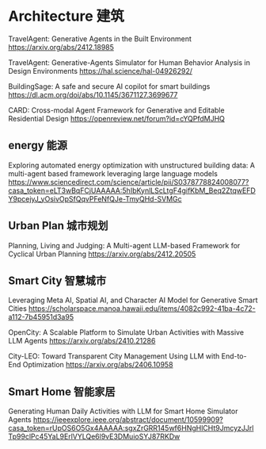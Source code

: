 # Architecture 建筑
TravelAgent: Generative Agents in the Built Environment
https://arxiv.org/abs/2412.18985

TravelAgent: Generative-Agents Simulator for Human Behavior Analysis in Design Environments
https://hal.science/hal-04926292/

BuildingSage: A safe and secure AI copilot for smart buildings
https://dl.acm.org/doi/abs/10.1145/3671127.3699677

CARD: Cross-modal Agent Framework for Generative and Editable Residential Design
https://openreview.net/forum?id=cYQPfdMJHQ

## energy 能源
Exploring automated energy optimization with unstructured building data: A multi-agent based framework leveraging large language models
https://www.sciencedirect.com/science/article/pii/S0378778824008077?casa_token=eLT3wBqFCjUAAAAA:5hIbKynlLScLtgF4gifKbM_Beq2ZtqwEFDY9pcejyJ_yOsivOpSfQqvPFeNfQJe-TmyQHd-SVMGc

## Urban Plan 城市规划
Planning, Living and Judging: A Multi-agent LLM-based Framework for Cyclical Urban Planning
https://arxiv.org/abs/2412.20505

## Smart City 智慧城市
Leveraging Meta AI, Spatial AI, and Character AI Model for Generative Smart Cities
https://scholarspace.manoa.hawaii.edu/items/4082c992-41ba-4c72-a112-7b45951d3a95

OpenCity: A Scalable Platform to Simulate Urban Activities with Massive LLM Agents
https://arxiv.org/abs/2410.21286

City-LEO: Toward Transparent City Management Using LLM with End-to-End Optimization
https://arxiv.org/abs/2406.10958

## Smart Home 智能家居
Generating Human Daily Activities with LLM for Smart Home Simulator Agents
https://ieeexplore.ieee.org/abstract/document/10599909?casa_token=rUpOS6O5Gx4AAAAA:sgxZrGRR145wf6HNgHlCHt9JmcyzJJrlTp99clPc45YaL9ErlVYLQe6l9vE3DMuioSYJ87RKDw
